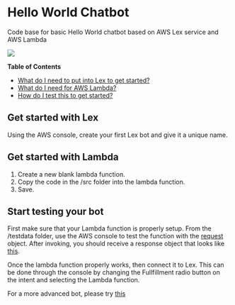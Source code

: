 # Hello World Chatbot

Code base for basic Hello World chatbot based on AWS Lex service and AWS Lambda

![](https://s3.amazonaws.com/fastfoodchatbot/media/BasicLexArchitecture.png)

**Table of Contents**

- [What do I need to put into Lex to get started?](#get-started-with-Lex)
- [What do I need for AWS Lambda?](#get-started-with-Lambda)
- [How do I test this to get started?](#start-testing-your-bot)

## Get started with Lex

Using the AWS console, create your first Lex bot and give it a unique name.

## Get started with Lambda

1) Create a new blank lambda function.
2) Copy the code in the /src folder into the lambda function.
3) Save.

## Start testing your bot

First make sure that your Lambda function is properly setup. 
From the /testdata folder, use the AWS console to test the function with the [request](https://github.com/terrenjpeterson/lex-hello-world/blob/master/testdata/request.json) object.
After invoking, you should receive a response object that looks like [this](https://github.com/terrenjpeterson/lex-hello-world/blob/master/testdata/response.json).

Once the lambda function properly works, then connect it to Lex. This can be done through the console by changing the Fullfillment radio button on the intent and selecting the Lambda function.

For a more advanced bot, please try [this](https://github.com/terrenjpeterson/caloriecounter)

